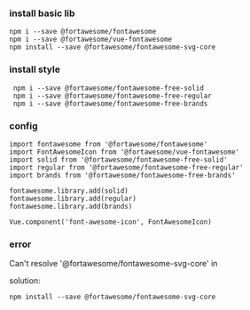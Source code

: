 ### install basic lib
```
npm i --save @fortawesome/fontawesome
npm i --save @fortawesome/vue-fontawesome
npm install --save @fortawesome/fontawesome-svg-core
```

### install style  
```
 npm i --save @fortawesome/fontawesome-free-solid
 npm i --save @fortawesome/fontawesome-free-regular
 npm i --save @fortawesome/fontawesome-free-brands
```

### config
```
import fontawesome from '@fortawesome/fontawesome'
import FontAwesomeIcon from '@fortawesome/vue-fontawesome'
import solid from '@fortawesome/fontawesome-free-solid'
import regular from '@fortawesome/fontawesome-free-regular'
import brands from '@fortawesome/fontawesome-free-brands'

fontawesome.library.add(solid)
fontawesome.library.add(regular)
fontawesome.library.add(brands)

Vue.component('font-awesome-icon', FontAwesomeIcon)
```

### error
Can't resolve '@fortawesome/fontawesome-svg-core' in

solution:
```
npm install --save @fortawesome/fontawesome-svg-core
```